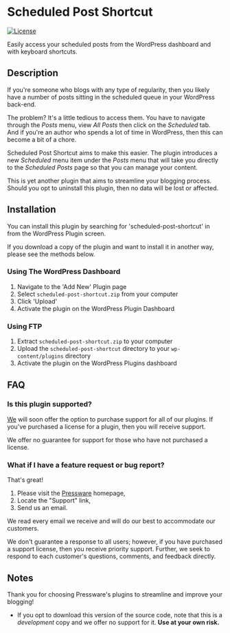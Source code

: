 # Scheduled Post Shortcut

[![License](https://img.shields.io/badge/license-GPL--3.0%2B-red.svg)](https://github.com/pressware/scheduled-post-shortcut/blob/master/license.txt)

Easily access your scheduled posts from the WordPress dashboard and with
keyboard shortcuts.

## Description

If you're someone who blogs with any type of regularity, then you likely have a
number of posts sitting in the scheduled queue in your WordPress back-end.

The problem? It's a little tedious to access them. You have to navigate through
the *Posts* menu, view *All Posts* then click on the *Scheduled* tab. And if
you're an author who spends a lot of time in WordPress, then this can become
a bit of a chore.

Scheduled Post Shortcut aims to make this easier. The plugin introduces a new
*Scheduled* menu item under the *Posts* menu that will take you directly to the
*Scheduled Posts* page so that you can manage your content.

This is yet another plugin that aims to streamline your blogging process. Should
you opt to uninstall this plugin, then no data will be lost or affected.

## Installation

You can install this plugin by searching for 'scheduled-post-shortcut' in from
the WordPress Plugin screen.

If you download a copy of the plugin and want to install it in another way,
please see the methods below.

### Using The WordPress Dashboard

1. Navigate to the 'Add New' Plugin page
2. Select `scheduled-post-shortcut.zip` from your computer
3. Click 'Upload'
4. Activate the plugin on the WordPress Plugin Dashboard

### Using FTP

1. Extract `scheduled-post-shortcut.zip` to your computer
2. Upload the `scheduled-post-shortcut` directory to your `wp-content/plugins`
   directory
3. Activate the plugin on the WordPress Plugins dashboard

## FAQ

### Is this plugin supported?

[We](https://bloggingplugins.com) will soon offer the option to purchase
support for all of our plugins. If you've purchased a license for a plugin,
then you will receive support.

We offer no guarantee for support for those who have not purchased a license.

### What if I have a feature request or bug report?

That's great!

1. Please visit the [Pressware](https://pressware.co)
homepage,
2. Locate the "Support" link,
3. Send us an email.

We read every email we receive and will do our best to accommodate our
customers.

We don't guarantee a response to all users; however, if you have purchased
a support license, then you receive priority support. Further, we seek to
respond to each customer's questions, comments, and feedback directly.

## Notes

Thank you for choosing Pressware's plugins to streamline and improve
your blogging!

- If you opt to download this version of the source code, note that this is a
  _development_ copy and we offer no support for it. **Use at your own risk.**
